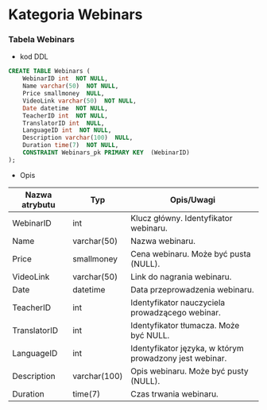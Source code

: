 # Kategoria Webinars

### Tabela Webinars

- kod DDL

```sql
CREATE TABLE Webinars (
    WebinarID int  NOT NULL,
    Name varchar(50)  NOT NULL,
    Price smallmoney  NULL,
    VideoLink varchar(50)  NOT NULL,
    Date datetime  NOT NULL,
    TeacherID int  NOT NULL,
    TranslatorID int  NULL,
    LanguageID int  NOT NULL,
    Description varchar(100)  NULL,
    Duration time(7)  NOT NULL,
    CONSTRAINT Webinars_pk PRIMARY KEY  (WebinarID)
);
```

- Opis

| Nazwa atrybutu | Typ          | Opis/Uwagi                                              |
| -------------- | ------------ | ------------------------------------------------------- |
| WebinarID      | int          | Klucz główny. Identyfikator webinaru.                   |
| Name           | varchar(50)  | Nazwa webinaru.                                         |
| Price          | smallmoney   | Cena webinaru. Może być pusta (NULL).                   |
| VideoLink      | varchar(50)  | Link do nagrania webinaru.                              |
| Date           | datetime     | Data przeprowadzenia webinaru.                          |
| TeacherID      | int          | Identyfikator nauczyciela prowadzącego webinar.         |
| TranslatorID   | int          | Identyfikator tłumacza. Może być NULL.                  |
| LanguageID     | int          | Identyfikator języka, w którym prowadzony jest webinar. |
| Description    | varchar(100) | Opis webinaru. Może być pusty (NULL).                   |
| Duration       | time(7)      | Czas trwania webinaru.                                  |
